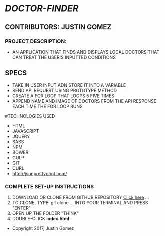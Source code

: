 # _DOCTOR-FINDER_

## CONTRIBUTORS: **JUSTIN GOMEZ**

### PROJECT DESCRIPTION:

* AN APPLICATION THAT FINDS AND DISPLAYS LOCAL DOCTORS THAT CAN TREAT THE USER'S INPUTTED CONDITIONS

## SPECS
* TAKE IN USER INPUT ADN STORE IT INTO A VARIABLE
* SEND API REQUEST USING PROTOTYPE METHOD
* CREATE A FOR LOOP THAT LOOPS 5 FIVE TIMES
* APPEND NAME AND IMAGE OF DOCTORS FROM THE API RESPONSE EACH TIME THE FOR LOOP RUNS

#TECHNOLOGIES USED
* HTML
* JAVASCRIPT
* JQUERY
* SASS
* NPM
* BOWER
* GULP
* GIT
* CURL
* http://jsonprettyprint.com/

### COMPLETE SET-UP INSTRUCTIONS
1. DOWNLOAD OR CLONE FROM GITHUB REPOSITORY [Click here]() ...
2. TO CLONE, TYPE: git clone ... INTO YOUR TERMINAL AND PRESS "ENTER"
3. OPEN UP THE FOLDER "THINK"
4. DOUBLE-CLICK **index.html**

* Copyright 2017, Justin Gomez
